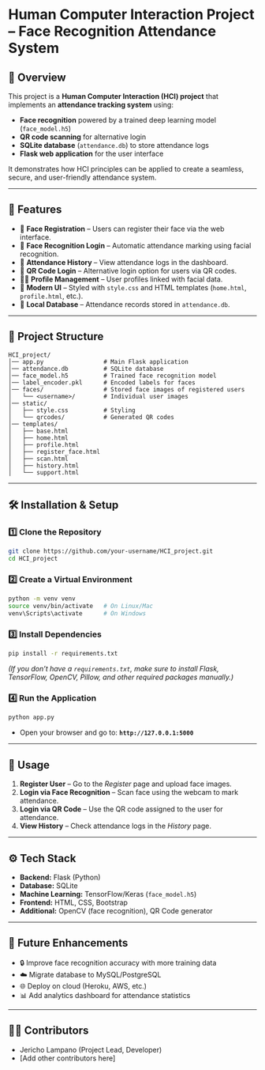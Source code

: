 # Human Computer Interaction Project – Face Recognition Attendance System

## 📌 Overview
This project is a **Human Computer Interaction (HCI) project** that implements an **attendance tracking system** using:
- **Face recognition** powered by a trained deep learning model (`face_model.h5`)
- **QR code scanning** for alternative login
- **SQLite database** (`attendance.db`) to store attendance logs
- **Flask web application** for the user interface

It demonstrates how HCI principles can be applied to create a seamless, secure, and user-friendly attendance system.

---

## 🚀 Features
- 👤 **Face Registration** – Users can register their face via the web interface.
- 📸 **Face Recognition Login** – Automatic attendance marking using facial recognition.
- 📝 **Attendance History** – View attendance logs in the dashboard.
- 📱 **QR Code Login** – Alternative login option for users via QR codes.
- 👨‍💻 **Profile Management** – User profiles linked with facial data.
- 🎨 **Modern UI** – Styled with `style.css` and HTML templates (`home.html`, `profile.html`, etc.).
- 📂 **Local Database** – Attendance records stored in `attendance.db`.

---

## 📂 Project Structure
```
HCI_project/
│── app.py                 # Main Flask application
│── attendance.db          # SQLite database
│── face_model.h5          # Trained face recognition model
│── label_encoder.pkl      # Encoded labels for faces
│── faces/                 # Stored face images of registered users
│   └── <username>/        # Individual user images
│── static/
│   ├── style.css          # Styling
│   └── qrcodes/           # Generated QR codes
│── templates/
│   ├── base.html
│   ├── home.html
│   ├── profile.html
│   ├── register_face.html
│   ├── scan.html
│   ├── history.html
│   └── support.html
```

---

## 🛠️ Installation & Setup

### 1️⃣ Clone the Repository
```bash
git clone https://github.com/your-username/HCI_project.git
cd HCI_project
```

### 2️⃣ Create a Virtual Environment
```bash
python -m venv venv
source venv/bin/activate   # On Linux/Mac
venv\Scripts\activate      # On Windows
```

### 3️⃣ Install Dependencies
```bash
pip install -r requirements.txt
```

*(If you don’t have a `requirements.txt`, make sure to install Flask, TensorFlow, OpenCV, Pillow, and other required packages manually.)*

### 4️⃣ Run the Application
```bash
python app.py
```
- Open your browser and go to: **`http://127.0.0.1:5000`**

---

## 📸 Usage
1. **Register User** – Go to the *Register* page and upload face images.
2. **Login via Face Recognition** – Scan face using the webcam to mark attendance.
3. **Login via QR Code** – Use the QR code assigned to the user for attendance.
4. **View History** – Check attendance logs in the *History* page.

---

## ⚙️ Tech Stack
- **Backend:** Flask (Python)
- **Database:** SQLite
- **Machine Learning:** TensorFlow/Keras (`face_model.h5`)
- **Frontend:** HTML, CSS, Bootstrap
- **Additional:** OpenCV (face recognition), QR Code generator

---

## 📌 Future Enhancements
- 🔒 Improve face recognition accuracy with more training data
- ☁️ Migrate database to MySQL/PostgreSQL
- 🌐 Deploy on cloud (Heroku, AWS, etc.)
- 📊 Add analytics dashboard for attendance statistics

---

## 👨‍💻 Contributors
- Jericho Lampano (Project Lead, Developer)
- [Add other contributors here]
